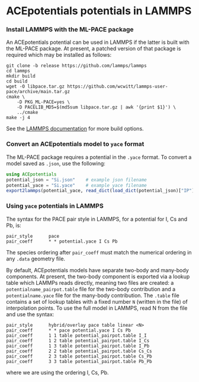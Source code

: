 # ACEpotentials potentials in LAMMPS

### Install LAMMPS with the ML-PACE package

An ACEpotentials potential can be used in LAMMPS if the latter is built with the ML-PACE package. At present, a patched version of that package is required which may be installed as follows:
```
git clone -b release https://github.com/lammps/lammps
cd lammps
mkdir build
cd build
wget -O libpace.tar.gz https://github.com/wcwitt/lammps-user-pace/archive/main.tar.gz
cmake \
    -D PKG_ML-PACE=yes \
    -D PACELIB_MD5=$(md5sum libpace.tar.gz | awk '{print $1}') \
    ../cmake
make -j 4
```
See the [LAMMPS documentation](https://docs.lammps.org/Build.html) for more build options.

### Convert an ACEpotentials model to `yace` format

The ML-PACE package requires a potential in the `.yace` format. To convert a model saved as `.json`, use the following:

```julia
using ACEpotentials
potential_json = "Si.json"    # example json filename
potential_yace = "Si.yace"    # example yace filename
export2lammps(potential_yace, read_dict(load_dict(potential_json)["IP"]))
```

### Using `yace` potentials in LAMMPS

The syntax for the PACE pair style in LAMMPS, for a potential for I, Cs and Pb, is:
```
pair_style      pace
pair_coeff      * * potential.yace I Cs Pb
```
The species ordering after `pair_coeff` must match the numerical ordering in any `.data` geometry file. 

By default, ACEpotentials models have separate two-body and many-body components.
At present, the two-body component is exported via a lookup table which LAMMPs reads directly, meaning two files are created: a `potentialname_pairpot.table` file for the two-body contribution and a `potentialname.yace` file for the many-body contribution.
The `.table` file contains a set of lookup tables with a fixed number `N` (written in the file) of interpolation points. To use the full model in LAMMPS, read N from the file and use the syntax:
```
pair_style      hybrid/overlay pace table linear <N>
pair_coeff      * * pace potential.yace I Cs Pb
pair_coeff      1 1 table potential_pairpot.table I_I
pair_coeff      1 2 table potential_pairpot.table I_Cs
pair_coeff      1 3 table potential_pairpot.table I_Pb
pair_coeff      2 2 table potential_pairpot.table Cs_Cs
pair_coeff      2 3 table potential_pairpot.table Cs_Pb
pair_coeff      3 3 table potential_pairpot.table Pb_Pb
```
where we are using the ordering I, Cs, Pb.
